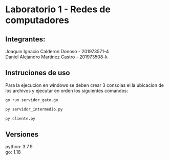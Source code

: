 # Laboratorio 1 - Redes de computadores
## Integrantes:
Joaquin Ignacio Calderon Donoso  - 201973571-4  
Daniel Alejandro Martinez Castro - 201973508-k 

## Instruciones de uso
Para la ejecucion en windows se deben crear 3 consolas el la ubicacion de los archivos y ejecutar en orden los siguientes comandos:
```bash
go run servidor_gato.go
```
```bash
py servidor_intermedio.py
```
```bash
py cliente.py
```
## Versiones

python: 3.7.9  
go: 1.18